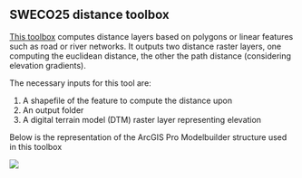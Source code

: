 ## SWECO25 distance toolbox

[This toolbox](distance_SWECO25.tbx) computes distance layers based on polygons or linear features such as road or river networks. It outputs two distance raster layers, one computing the euclidean distance, the other the path distance (considering elevation gradients). 

The necessary inputs for this tool are:

1. A shapefile of the feature to compute the distance upon
2. An output folder
3. A digital terrain model (DTM) raster layer representing elevation


Below is the representation of the ArcGIS Pro Modelbuilder structure used in this toolbox 

![](https://github.com/NKulling/SWECO25/blob/main/figs/distance_modelbuilder_SWECO25.JPG)

